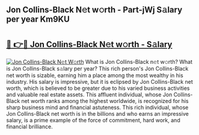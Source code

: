 ## Jon Collins-Black N𝚎t w𝚘rth - Part-jWj S𝚊lary per year Km9KU

# <h2><a href="http://gc3aqp.nevu.top/?p=Jon+Collins-Black">🔗 👉🔴 Jon Collins-Black N𝚎t w𝚘rth - S𝚊lary</a></h2>

[![Jon Collins-Black N𝚎t W𝚘rth](https://i.imgur.com/Oavwk0R.jpeg)](http://gc3aqp.nevu.top/?p=Jon+Collins-Black)
What is Jon Collins-Black n𝚎t w𝚘rth? What is Jon Collins-Black s𝚊lary per year?
This rich person's Jon Collins-Black net worth is sizable, earning him a place among the most wealthy in his industry. His salary is impressive, but it is eclipsed by Jon Collins-Black net worth, which is believed to be greater due to his varied business activities and valuable real estate assets. This affluent individual, whose Jon Collins-Black net worth ranks among the highest worldwide, is recognized for his sharp business mind and financial astuteness. This rich individual, whose Jon Collins-Black net worth is in the billions and who earns an impressive salary, is a prime example of the force of commitment, hard work, and financial brilliance.
